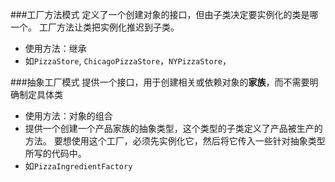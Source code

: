 ###工厂方法模式
定义了一个创建对象的接口，但由子类决定要实例化的类是哪一个。
工厂方法让类把实例化推迟到子类。

- 使用方法：继承
- 如`PizzaStore`, `ChicagoPizzaStore`，`NYPizzaStore`， 

###抽象工厂模式
提供一个接口，用于创建相关或依赖对象的**家族**，而不需要明确制定具体类

- 使用方法：对象的组合
- 提供一个创建一个产品家族的抽象类型，这个类型的子类定义了产品被生产的方法。
要想使用这个工厂，必须先实例化它，然后将它传入一些针对抽象类型所写的代码中。
- 如`PizzaIngredientFactory`